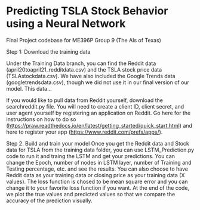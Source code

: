 # Predicting TSLA Stock Behavior using a Neural Network
Final Project codebase for ME396P Group 9 (The AIs of Texas)

Step 1: Download the training data

Under the Training Data branch, you can find the Reddit data (april20toapril21_redditdata.csv) and the TSLA stock price data (TSLAstockdata.csv). We have also included the Google Trends data (googletrendsdata.csv), though we did not use it in our final version of our model. This data...

If you would like to pull data from Reddit yourself, download the searchreddit.py file. You will need to create a client ID, client secret, and user agent yourself by registering an application on Reddit. Go here for the instructions on how to do so (https://praw.readthedocs.io/en/latest/getting_started/quick_start.html) and here to register your app (https://www.reddit.com/prefs/apps/).

Step 2. Build and train your model
Once you get the Reddit data and Stock data for TSLA from the training data folder, you can use LSTM_Prediction.py code to run it and traing the LSTM and get your predictions. You can change the Epoch, number of nodes in LSTM layer, number of Training and Testing percentage, etc. and see the results.
You can also choose to have Reddit data as your training data or closing price as your training data (X values).
The loss function is chosed to be mean square error and you can change it to your favorite loss function if you want.
At the end of the code, we plot the true values and predicted values so that we compare the accuracy of the prediction visually.
